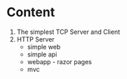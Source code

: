 # Content

1. The simplest TCP Server and Client
2. HTTP Server
    - simple web
    - simple api
    - webapp - razor pages
    - mvc